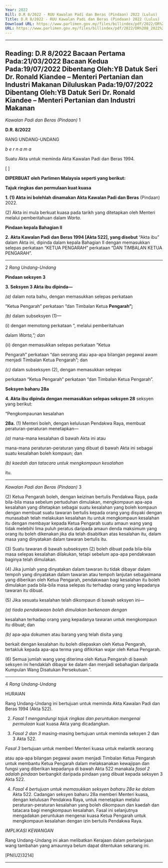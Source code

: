 ```yaml
---
Year: 2022
Bill: D.R 8/2022 - RUU Kawalan Padi dan Beras (Pindaan) 2022 (Lulus)
Title: D.R 8/2022 - RUU Kawalan Padi dan Beras (Pindaan) 2022 (Lulus)
Download URL: https://www.parlimen.gov.my/files/billindex/pdf/2022/DR%208_2022%20-%20BM.pdf
URL: https://www.parlimen.gov.my/files/billindex/pdf/2022/DR%208_2022%20-%20BM.pdf
---
```

---
Reading:
D.R 8/2022
Bacaan Pertama Pada:21/03/2022
Bacaan Kedua Pada:19/07/2022
Dibentang Oleh:YB Datuk Seri Dr. Ronald Kiandee – Menteri Pertanian dan Industri Makanan
Diluluskan Pada:19/07/2022
Dibentang Oleh:YB Datuk Seri Dr. Ronald Kiandee – Menteri Pertanian dan Industri Makanan
---

_Kawalan Padi dan Beras (Pindaan)_ 1

**D.R. 8/2022**

RANG UNDANG-UNDANG

_b e r n a m a_

Suatu Akta untuk meminda Akta Kawalan Padi dan Beras 1994.

[ ]

**DIPERBUAT oleh Parlimen Malaysia seperti yang berikut:**

**Tajuk ringkas dan permulaan kuat kuasa**

**1. (1) Akta ini bolehlah dinamakan Akta Kawalan Padi dan Beras**
(Pindaan) 2022.

(2) Akta ini mula berkuat kuasa pada tarikh yang ditetapkan
oleh Menteri melalui pemberitahuan dalam _Warta._

**Pindaan kepala Bahagian II**

**2. Akta Kawalan Padi dan Beras 1994 [Akta 522], yang disebut**
“Akta ibu” dalam Akta ini, dipinda dalam kepala Bahagian II
dengan memasukkan selepas perkataan “KETUA PENGARAH”
perkataan “DAN TIMBALAN KETUA PENGARAH”.


-----

2 _Rang Undang-Undang_

**Pindaan seksyen 3**

**3. Seksyen 3 Akta ibu dipinda—**

_(a)_ dalam nota bahu, dengan memasukkan selepas perkataan

“Ketua Pengarah” perkataan “dan Timbalan Ketua
**Pengarah”;**

_(b)_ dalam subseksyen (1)—

(i) dengan memotong perkataan “, melalui pemberitahuan

dalam _Warta,”; dan_

(ii) dengan memasukkan selepas perkataan “Ketua

Pengarah” perkataan “dan seorang atau apa-apa
bilangan pegawai awam menjadi Timbalan Ketua
Pengarah”; dan

_(c)_ dalam subseksyen (2), dengan memasukkan selepas

perkataan “Ketua Pengarah” perkataan “dan Timbalan
Ketua Pengarah”.

**Seksyen baharu 28a**

**4. Akta ibu dipinda dengan memasukkan selepas seksyen 28**
seksyen yang berikut:

“Pengkompaunan kesalahan

**28a.** (1) Menteri boleh, dengan kelulusan Pendakwa Raya,
membuat peraturan-peraturan menetapkan—

_(a)_ mana-mana kesalahan di bawah Akta ini atau

mana-mana peraturan-peraturan yang dibuat di bawah
Akta ini sebagai suatu kesalahan boleh kompaun; dan

_(b) kaedah dan tatacara untuk mengkompaun kesalahan_

itu.


-----

_Kawalan Padi dan Beras (Pindaan)_ 3

(2) Ketua Pengarah boleh, dengan keizinan bertulis
Pendakwa Raya, pada bila-bila masa sebelum pertuduhan
dimulakan, mengkompaun apa-apa kesalahan yang ditetapkan
sebagai suatu kesalahan yang boleh kompaun dengan membuat
suatu tawaran bertulis kepada orang yang disyaki dengan
munasabah telah melakukan kesalahan itu untuk mengkompaun
kesalahan itu dengan membayar kepada Ketua Pengarah suatu
amaun wang yang tidak melebihi lima puluh peratus daripada
amaun denda maksimum yang orang itu boleh dikenakan jika
dia telah disabitkan atas kesalahan itu, dalam masa yang
dinyatakan dalam tawaran bertulis itu.

(3) Suatu tawaran di bawah subseksyen (2) boleh dibuat
pada bila-bila masa selepas kesalahan dilakukan, tetapi sebelum
apa-apa pendakwaan baginya telah dimulakan.

(4) Jika jumlah yang dinyatakan dalam tawaran itu tidak
dibayar dalam tempoh yang dinyatakan dalam tawaran atau
tempoh lanjutan sebagaimana yang diberikan oleh Ketua
Pengarah, pendakwaan bagi kesalahan itu boleh dimulakan
pada bila-bila masa selepas itu terhadap orang yang kepadanya
tawaran itu dibuat.

(5) Jika sesuatu kesalahan telah dikompaun di bawah
seksyen ini—

_(a) tiada pendakwaan boleh dimulakan berkenaan dengan_

kesalahan terhadap orang yang kepadanya tawaran
untuk mengkompaun itu dibuat; dan

_(b)_ apa-apa dokumen atau barang yang telah disita yang

berkait dengan kesalahan itu boleh dilepaskan oleh
Ketua Pengarah, tertakluk kepada apa-apa terma
yang difikirkan wajar oleh Ketua Pengarah.

(6) Semua jumlah wang yang diterima oleh Ketua Pengarah
di bawah seksyen ini hendaklah dibayar ke dalam dan
menjadi sebahagian daripada Kumpulan Wang Disatukan
Persekutuan.”.


-----

4 _Rang Undang-Undang_

HURAIAN

Rang Undang-Undang ini bertujuan untuk meminda Akta Kawalan Padi dan
Beras 1994 (Akta 522).

2. _Fasal 1 mengandungi tajuk ringkas dan peruntukan mengenai permulaan_
kuat kuasa Akta yang dicadangkan.

3. _Fasal 2 dan_ _3_ masing-masing bertujuan untuk meminda seksyen 2 dan 3
Akta 522.

_Fasal 3_ bertujuan untuk memberi Menteri kuasa untuk melantik seorang

atau apa-apa bilangan pegawai awam menjadi Timbalan Ketua Pengarah untuk
membantu Ketua Pengarah dalam melaksanakan kewajipan dan fungsi yang
diberikan kepadanya di bawah Akta 522 manakala _fasal 2 adalah pindaan_
berbangkit daripada pindaan yang dibuat kepada seksyen 3 Akta 522.

4. _Fasal 4 bertujuan untuk memasukkan seksyen baharu 28a ke dalam_
Akta 522. Cadangan seksyen baharu 28a memberi Menteri kuasa, dengan
kelulusan Pendakwa Raya, untuk menetapkan melalui peraturan-peraturan
kesalahan yang boleh dikompaun dan kaedah dan tatacara bagi mengkompaun
kesalahan. Fasal ini selanjutnya mengadakan peruntukan mengenai kuasa Ketua
Pengarah untuk mengkompaun kesalahan dengan izin bertulis Pendakwa Raya.

_IMPLIKASI KEWANGAN_

Rang Undang-Undang ini akan melibatkan Kerajaan dalam perbelanjaan wang
tambahan yang amaunnya belum dapat ditentukan sekarang ini.

[PN(U2)3214]


-----


